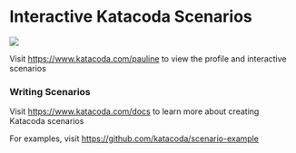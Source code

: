 # Interactive Katacoda Scenarios

[![](http://shields.katacoda.com/katacoda/pauline/count.svg)](https://www.katacoda.com/pauline "Get your profile on Katacoda.com")

Visit https://www.katacoda.com/pauline to view the profile and interactive scenarios

### Writing Scenarios
Visit https://www.katacoda.com/docs to learn more about creating Katacoda scenarios

For examples, visit https://github.com/katacoda/scenario-example
